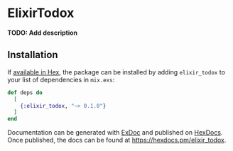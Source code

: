# ElixirTodox

**TODO: Add description**

## Installation

If [available in Hex](https://hex.pm/docs/publish), the package can be installed
by adding `elixir_todox` to your list of dependencies in `mix.exs`:

```elixir
def deps do
  [
    {:elixir_todox, "~> 0.1.0"}
  ]
end
```

Documentation can be generated with [ExDoc](https://github.com/elixir-lang/ex_doc)
and published on [HexDocs](https://hexdocs.pm). Once published, the docs can
be found at <https://hexdocs.pm/elixir_todox>.

